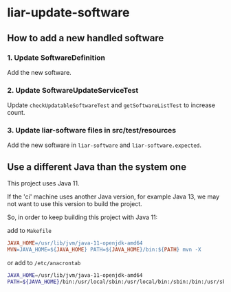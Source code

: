 # liar-update-software

## How to add a new handled software

### 1. Update SoftwareDefinition

Add the new software.

### 2. Update SoftwareUpdateServiceTest

Update `checkUpdatableSoftwareTest` and `getSoftwareListTest` to increase count.

### 3. Update liar-software files in src/test/resources

Add the new software in `liar-software` and `liar-software.expected`.

## Use a different Java than the system one

This project uses Java 11.

If the 'ci' machine uses another Java version, for example Java 13, we may not want to use this version to build the project.

So, in order to keep building this project with Java 11:

add to `Makefile`

```makefile
JAVA_HOME=/usr/lib/jvm/java-11-openjdk-amd64
MVN=JAVA_HOME=${JAVA_HOME} PATH=${JAVA_HOME}/bin:${PATH} mvn -X
```

or add to `/etc/anacrontab`

```sh
JAVA_HOME=/usr/lib/jvm/java-11-openjdk-amd64
PATH=${JAVA_HOME}/bin:/usr/local/sbin:/usr/local/bin:/sbin:/bin:/usr/sbin:/usr/bin
```
